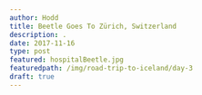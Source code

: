 ```yaml
---
author: Hodd
title: Beetle Goes To Zürich, Switzerland
description: .
date: 2017-11-16
type: post
featured: hospitalBeetle.jpg
featuredpath: /img/road-trip-to-iceland/day-3
draft: true
---
```

